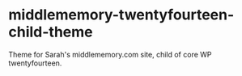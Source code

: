 # middlememory-twentyfourteen-child-theme
Theme for Sarah's middlememory.com site, child of core WP twentyfourteen.
